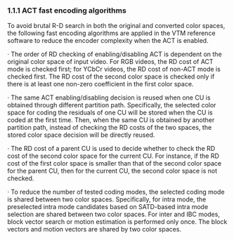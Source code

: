 ### 1.1.1    ACT fast encoding algorithms

To avoid brutal R-D search in both the original and converted color spaces, the following fast encoding algorithms are applied in the VTM reference software to reduce the encoder complexity when the ACT is enabled.

·     The order of RD checking of enabling/disabling ACT is dependent on the original color space of input video. For RGB videos, the RD cost of ACT mode is checked first; for YCbCr videos, the RD cost of non-ACT mode is checked first. The RD cost of the second color space is checked only if there is at least one non-zero coefficient in the first color space.

·     The same ACT enabling/disabling decision is reused when one CU is obtained through different partition path. Specifically, the selected color space for coding the residuals of one CU will be stored when the CU is coded at the first time. Then, when the same CU is obtained by another partition path, instead of checking the RD costs of the two spaces, the stored color space decision will be directly reused.

·     The RD cost of a parent CU is used to decide whether to check the RD cost of the second color space for the current CU. For instance, if the RD cost of the first color space is smaller than that of the second color space for the parent CU, then for the current CU, the second color space is not checked.

·     To reduce the number of tested coding modes, the selected coding mode is shared between two color spaces. Specifically, for intra mode, the preselected intra mode candidates based on SATD-based intra mode selection are shared between two color spaces. For inter and IBC modes, block vector search or motion estimation is performed only once. The block vectors and motion vectors are shared by two color spaces.